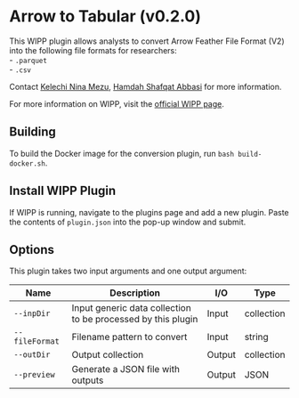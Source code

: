 # Arrow to Tabular (v0.2.0)
This WIPP plugin allows analysts to convert Arrow Feather File Format (V2) into the following file formats for researchers: \
    - `.parquet` \
    - `.csv`

Contact [Kelechi Nina Mezu](mailto:nina.mezu@nih.gov), [Hamdah Shafqat Abbasi](mailto:hamdahshafqat.abbasi@nih.gov) for more information.

For more information on WIPP, visit the [official WIPP page](https://isg.nist.gov/deepzoomweb/software/wipp).

## Building

To build the Docker image for the conversion plugin, run
`bash build-docker.sh`.

## Install WIPP Plugin

If WIPP is running, navigate to the plugins page and add a new plugin. Paste the
contents of `plugin.json` into the pop-up window and submit.

## Options

This plugin takes two input arguments and one output argument:

| Name            | Description                                                  | I/O    | Type       |
| --------------- | ------------------------------------------------------------ | ------ | ---------- |
| `--inpDir`      | Input generic data collection to be processed by this plugin | Input  | collection |
| `--fileFormat`  | Filename pattern to convert                                  | Input  | string     |
| `--outDir`      | Output collection                                            | Output | collection |
| `--preview`     | Generate a JSON file with outputs                            | Output | JSON       |
